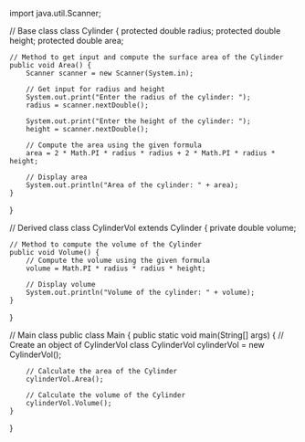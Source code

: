 import java.util.Scanner;

// Base class
class Cylinder {
    protected double radius;
    protected double height;
    protected double area;

    // Method to get input and compute the surface area of the Cylinder
    public void Area() {
        Scanner scanner = new Scanner(System.in);
        
        // Get input for radius and height
        System.out.print("Enter the radius of the cylinder: ");
        radius = scanner.nextDouble();
        
        System.out.print("Enter the height of the cylinder: ");
        height = scanner.nextDouble();
        
        // Compute the area using the given formula
        area = 2 * Math.PI * radius * radius + 2 * Math.PI * radius * height;
        
        // Display area
        System.out.println("Area of the cylinder: " + area);
    }
}

// Derived class
class CylinderVol extends Cylinder {
    private double volume;

    // Method to compute the volume of the Cylinder
    public void Volume() {
        // Compute the volume using the given formula
        volume = Math.PI * radius * radius * height;
        
        // Display volume
        System.out.println("Volume of the cylinder: " + volume);
    }
}

// Main class
public class Main {
    public static void main(String[] args) {
        // Create an object of CylinderVol class
        CylinderVol cylinderVol = new CylinderVol();
        
        // Calculate the area of the Cylinder
        cylinderVol.Area();
        
        // Calculate the volume of the Cylinder
        cylinderVol.Volume();
    }
}
